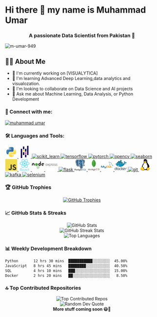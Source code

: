# Hi there 👋 my name is Muhammad Umar

<h3 align="center">A passionate Data Scientist from Pakistan 🚀</h3>

<p align="left">
  <img src="https://komarev.com/ghpvc/?username=m-umar-949&label=Profile%20views&color=0e75b6&style=flat" alt="m-umar-949" />
</p>

## 👨‍💻 About Me
- 🔭 I'm currently working on [VISUALYTICA]
- 🌱 I'm learning Advanced Deep Learning,data analytics and visualozation.
- 👯 I'm looking to collaborate on Data Science and AI projects
- 💬 Ask me about Machine Learning, Data Analysis, or Python Development

### 🤝 Connect with me:
<p align="left">
  <a href="https://linkedin.com/in/muhammad-umar-796506248/" target="blank">
    <img align="center" src="https://raw.githubusercontent.com/rahuldkjain/github-profile-readme-generator/master/src/images/icons/Social/linked-in-alt.svg" alt="muhammad umar" height="30" width="40" />
  </a>
</p>

### 🛠️ Languages and Tools:
<p align="left">
  <!-- Python Ecosystem -->
  <a href="https://www.python.org" target="_blank" rel="noreferrer">
    <img src="https://raw.githubusercontent.com/devicons/devicon/master/icons/python/python-original.svg" alt="python" width="40" height="40"/>
  </a>
  <a href="https://pandas.pydata.org/" target="_blank" rel="noreferrer">
    <img src="https://raw.githubusercontent.com/devicons/devicon/2ae2a900d2f041da66e950e4d48052658d850630/icons/pandas/pandas-original.svg" alt="pandas" width="40" height="40"/>
  </a>
  <a href="https://scikit-learn.org/" target="_blank" rel="noreferrer">
    <img src="https://upload.wikimedia.org/wikipedia/commons/0/05/Scikit_learn_logo_small.svg" alt="scikit_learn" width="40" height="40"/>
  </a>
  <a href="https://tensorflow.org/" target="_blank" rel="noreferrer">
    <img src="https://www.vectorlogo.zone/logos/tensorflow/tensorflow-icon.svg" alt="tensorflow" width="40" height="40"/>
  </a>
  <a href="https://pytorch.org/" target="_blank" rel="noreferrer">
    <img src="https://www.vectorlogo.zone/logos/pytorch/pytorch-icon.svg" alt="pytorch" width="40" height="40"/>
  </a>
  <a href="https://opencv.org/" target="_blank" rel="noreferrer">
    <img src="https://www.vectorlogo.zone/logos/opencv/opencv-icon.svg" alt="opencv" width="40" height="40"/>
  </a>
  <a href="https://seaborn.pydata.org/" target="_blank" rel="noreferrer">
    <img src="https://seaborn.pydata.org/_images/logo-mark-lightbg.svg" alt="seaborn" width="40" height="40"/>
  </a>
  
  <!-- Web Development -->
  <a href="https://developer.mozilla.org/en-US/docs/Web/JavaScript" target="_blank" rel="noreferrer">
    <img src="https://raw.githubusercontent.com/devicons/devicon/master/icons/javascript/javascript-original.svg" alt="javascript" width="40" height="40"/>
  </a>
  <a href="https://reactjs.org/" target="_blank" rel="noreferrer">
    <img src="https://raw.githubusercontent.com/devicons/devicon/master/icons/react/react-original-wordmark.svg" alt="react" width="40" height="40"/>
  </a>
  <a href="https://nodejs.org" target="_blank" rel="noreferrer">
    <img src="https://raw.githubusercontent.com/devicons/devicon/master/icons/nodejs/nodejs-original-wordmark.svg" alt="nodejs" width="40" height="40"/>
  </a>
  <a href="https://expressjs.com" target="_blank" rel="noreferrer">
    <img src="https://raw.githubusercontent.com/devicons/devicon/master/icons/express/express-original-wordmark.svg" alt="express" width="40" height="40"/>
  </a>
  <a href="https://flask.palletsprojects.com/" target="_blank" rel="noreferrer">
    <img src="https://www.vectorlogo.zone/logos/pocoo_flask/pocoo_flask-icon.svg" alt="flask" width="40" height="40"/>
  </a>
  
  <!-- Databases -->
  <a href="https://www.postgresql.org" target="_blank" rel="noreferrer">
    <img src="https://raw.githubusercontent.com/devicons/devicon/master/icons/postgresql/postgresql-original-wordmark.svg" alt="postgresql" width="40" height="40"/>
  </a>
  <a href="https://www.mongodb.com/" target="_blank" rel="noreferrer">
    <img src="https://raw.githubusercontent.com/devicons/devicon/master/icons/mongodb/mongodb-original-wordmark.svg" alt="mongodb" width="40" height="40"/>
  </a>
  <a href="https://www.mysql.com/" target="_blank" rel="noreferrer">
    <img src="https://raw.githubusercontent.com/devicons/devicon/master/icons/mysql/mysql-original-wordmark.svg" alt="mysql" width="40" height="40"/>
  </a>
  
  <!-- Tools -->
  <a href="https://www.docker.com/" target="_blank" rel="noreferrer">
    <img src="https://raw.githubusercontent.com/devicons/devicon/master/icons/docker/docker-original-wordmark.svg" alt="docker" width="40" height="40"/>
  </a>
  <a href="https://git-scm.com/" target="_blank" rel="noreferrer">
    <img src="https://www.vectorlogo.zone/logos/git-scm/git-scm-icon.svg" alt="git" width="40" height="40"/>
  </a>
  <a href="https://www.linux.org/" target="_blank" rel="noreferrer">
    <img src="https://raw.githubusercontent.com/devicons/devicon/master/icons/linux/linux-original.svg" alt="linux" width="40" height="40"/>
  </a>
  <a href="https://kafka.apache.org/" target="_blank" rel="noreferrer">
    <img src="https://www.vectorlogo.zone/logos/apache_kafka/apache_kafka-icon.svg" alt="kafka" width="40" height="40"/>
  </a>
  <a href="https://www.selenium.dev" target="_blank" rel="noreferrer">
    <img src="https://raw.githubusercontent.com/detain/svg-logos/780f25886640cef088af994181646db2f6b1a3f8/svg/selenium-logo.svg" alt="selenium" width="40" height="40"/>
  </a>
</p>

### 🏆 GitHub Trophies
<p align="center">
  <a href="https://github.com/ryo-ma/github-profile-trophy">
    <img src="https://github-profile-trophy.vercel.app/?username=M-Umar-949&theme=radical&no-frame=false&no-bg=false&margin-w=4&margin-h=4" alt="GitHub Trophies"/>
  </a>
</p>

### 📈 GitHub Stats & Streaks

<div align="center">
  <img src="https://github-readme-stats.vercel.app/api?username=m-umar-949&show_icons=true&locale=en&theme=radical&hide_border=false&include_all_commits=true&count_private=true" alt="GitHub Stats" />
</div>

<div align="center">
  <img src="https://github-readme-streak-stats.herokuapp.com/?user=m-umar-949&theme=radical&hide_border=false" alt="GitHub Streak Stats"/>
</div>

<div align="center">
  <img src="https://github-readme-stats.vercel.app/api/top-langs/?username=m-umar-949&theme=radical&hide_border=false&include_all_commits=true&count_private=true&layout=compact" alt="Top Languages" />
</div>

### 📊 Weekly Development Breakdown
<!--START_SECTION:waka-->
```text
Python       12 hrs 30 mins  ███████████░░░░░░░░  45.00%
JavaScript   8 hrs 45 mins   ████████░░░░░░░░░░░  40.50%
SQL          4 hrs 10 mins   ███░░░░░░░░░░░░░░░░  15.00%
Docker       2 hrs 20 mins   ██░░░░░░░░░░░░░░░░░   8.50%
```
<!--END_SECTION:waka-->

### 🔝 Top Contributed Repositories
<div align="center">
  <img src="https://github-contributor-stats.vercel.app/api?username=m-umar-949&limit=5&theme=radical&combine_all_yearly_contributions=true" alt="Top Contributed Repos"/>
</div>
<!--
### 🔥 Featured Projects
1. **[Project Name 1]**
   - Brief description
   - Technologies used: [List the key technologies]
   - [Link to repository]
-->
<!--
2. **[Project Name 2]**
   - Brief description
   - Technologies used: [List the key technologies]
   - [Link to repository]
-->
<!--


### 📫 How to Reach Me
- 💼 LinkedIn: [Muhammad Umar](https://linkedin.com/in/muhammad-umar-796506248/)
- 📧 Email: [Your Email]
- 🌐 Portfolio: [Your Portfolio Website]

<!--
### 🏆 Certifications & Achievements
- [Add your certifications]
- [Add your achievements]
- [Add any awards or recognition]

-->
<div align="center">
  <img src="https://quotes-github-readme.vercel.app/api?type=horizontal&theme=radical" alt="Random Dev Quote"/>
</div>

<div align="center">
  <b>More stuff coming soon 😃🙂</b>
</div>
